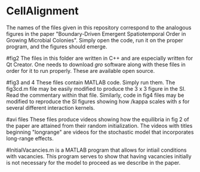 # CellAlignment
The names of the files given in this repository correspond to the analogous figures in the paper "Boundary-Driven Emergent Spatiotemporal Order in Growing Microbial Colonies".  Simply open the code, run it on the proper program, and the figures should emerge.

#fig2
The files in this folder are written in C++ and are especially written for Qt Creator.  One needs to download _gro_ software along with these files in order for it to run properly.  These are available open source.

#fig3 and 4
These files contain MATLAB code.  Simply run them.  The fig3cd.m file may be easily modified to produce the 3 x 3 figure in the SI.  Read the commentary within that file.  Similarly, code in fig4 files may be modified to reproduce the SI figures showing how /kappa scales with $s$ for several different interaction kernels.

#avi files
These files produce videos showing how the equilibria in fig 2 of the paper are attained from their random initialization.  The videos with titles beginning "longrange" are videos for the stochastic model that incorporates long-range effects.

#InitialVacancies.m is a MATLAB program that allows for intiail conditions with vacancies.  This program serves to show that having vacancies initially is not necessary for the model to proceed as we describe in the paper.

